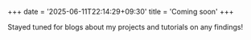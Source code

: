 +++
date = '2025-06-11T22:14:29+09:30'
title = 'Coming soon'
+++

Stayed tuned for blogs about my projects and tutorials on any findings!